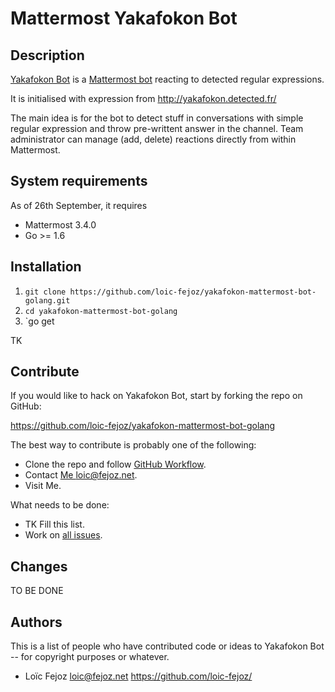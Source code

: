# Mattermost Yakafokon Bot


## Description

[Yakafokon Bot](https://github.com/loic-fejoz/yakafokon-mattermost-bot-golang) is a [Mattermost bot](https://github.com/mattermost/mattermost-bot-sample-golang) reacting to detected regular expressions.

It is initialised with expression from http://yakafokon.detected.fr/

The main idea is for the bot to detect stuff in conversations with simple regular expression and throw pre-writtent answer in the channel. Team administrator can manage (add, delete) reactions directly from within Mattermost.

## System requirements

As of 26th September, it requires

- Mattermost 3.4.0
- Go >= 1.6

## Installation

1. `git clone https://github.com/loic-fejoz/yakafokon-mattermost-bot-golang.git`
2. `cd yakafokon-mattermost-bot-golang`
3. `go get

TK

## Contribute

If you would like to hack on Yakafokon Bot, start by forking the repo on GitHub:

https://github.com/loic-fejoz/yakafokon-mattermost-bot-golang

The best way to contribute is probably one of the following:

* Clone the repo and follow [GitHub Workflow](https://guides.github.com/introduction/flow/index.html).
* Contact [Me <loic@fejoz.net>](mailto:loic@fejoz.net).
* Visit Me.

What needs to be done:

* TK Fill this list.
* Work on [all issues](https://github.com/loic-fejoz/yakafokon-mattermost-bot-golang/issues).


Changes
----------

TO BE DONE

Authors
-------

This is a list of people who have contributed code or ideas to Yakafokon Bot --
for copyright purposes or whatever.

* Loïc Fejoz <loic@fejoz.net> <https://github.com/loic-fejoz/>
